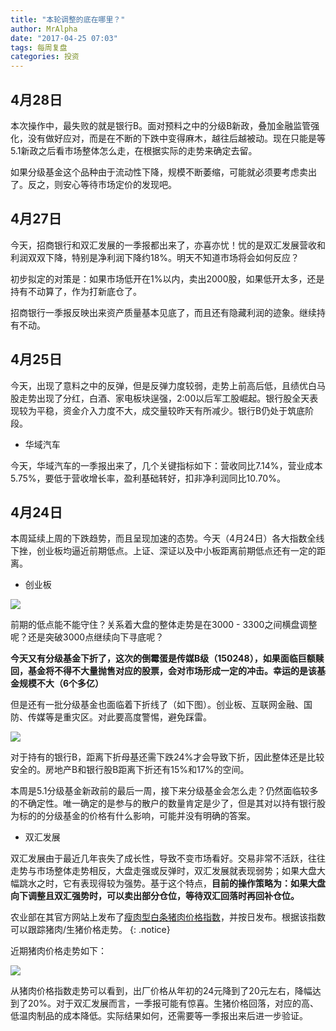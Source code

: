 ```yaml
---
title: "本轮调整的底在哪里？"
author: MrAlpha
date: "2017-04-25 07:03"
tags: 每周复盘
categories: 投资
---
```


## 4月28日

本次操作中，最失败的就是银行B。面对预料之中的分级B新政，叠加金融监管强化，没有做好应对，而是在不断的下跌中变得麻木，越往后越被动。现在只能是等5.1新政之后看市场整体怎么走，在根据实际的走势来确定去留。

如果分级基金这个品种由于流动性下降，规模不断萎缩，可能就必须要考虑卖出了。反之，则安心等待市场定价的发现吧。

## 4月27日

今天，招商银行和双汇发展的一季报都出来了，亦喜亦忧！忧的是双汇发展营收和利润双双下降，特别是净利润下降约18%。明天不知道市场将会如何反应？

初步拟定的对策是：如果市场低开在1%以内，卖出2000股，如果低开太多，还是持有不动算了，作为打新底仓了。

招商银行一季报反映出来资产质量基本见底了，而且还有隐藏利润的迹象。继续持有不动。

## 4月25日

今天，出现了意料之中的反弹，但是反弹力度较弱，走势上前高后低，且绩优白马股走势出现了分红，白酒、家电板块逞强，2:00以后军工股崛起。银行股全天表现较为平稳，资金介入力度不大，成交量较昨天有所减少。银行B仍处于筑底阶段。

- 华域汽车

今天，华域汽车的一季报出来了，几个关键指标如下：营收同比7.14%，营业成本5.75%，要低于营收增长率，盈利基础转好，扣非净利润同比10.70%。

## 4月24日

本周延续上周的下跌趋势，而且呈现加速的态势。今天（4月24日）各大指数全线下挫，创业板均逼近前期低点。上证、深证以及中小板距离前期低点还有一定的距离。

- 创业板

![](http://7xonmk.com1.z0.glb.clouddn.com/2017-04-25_7-07-54.png)

前期的低点能不能守住？关系着大盘的整体走势是在3000 - 3300之间横盘调整呢？还是突破3000点继续向下寻底呢？

**今天又有分级基金下折了，这次的倒霉蛋是传媒B级（150248），如果面临巨额赎回，基金将不得不大量抛售对应的股票，会对市场形成一定的冲击。幸运的是该基金规模不大（6个多亿）**

但是还有一批分级基金也面临着下折线了（如下图）。创业板、互联网金融、国防、传媒等是重灾区。对此要高度警惕，避免踩雷。

![](http://7xonmk.com1.z0.glb.clouddn.com/2017-04-25_7-18-23.png)

对于持有的银行B，距离下折母基还需下跌24%才会导致下折，因此整体还是比较安全的。房地产B和银行股B距离下折还有15%和17%的空间。

本周是5.1分级基金新政前的最后一周，接下来分级基金会怎么走？仍然面临较多的不确定性。唯一确定的是参与的散户的数量肯定是少了，但是其对以持有银行股为标的的分级基金的价格有什么影响，可能并没有明确的答案。

- 双汇发展

双汇发展由于最近几年丧失了成长性，导致不变市场看好。交易非常不活跃，往往走势与市场整体走势相反，大盘走强或反弹时，双汇发展就表现弱势；如果大盘大幅跳水之时，它有表现得较为强势。基于这个特点，**目前的操作策略为：如果大盘向下调整且双汇强势时，可以卖出部分仓位，等待双汇回落时再回补仓位。**

农业部在其官方网站上发布了[瘦肉型白条猪肉价格指数](http://pfsc.agri.cn/pfsc/pigIndexF/html/pigPriceIndex.html)，并按日发布。根据该指数可以跟踪猪肉/生猪价格走势。
{: .notice}

近期猪肉价格走势如下：

![](http://7xonmk.com1.z0.glb.clouddn.com/2017-04-25_16-13-43.png)

从猪肉价格指数走势可以看到，出厂价格从年初的24元降到了20元左右，降幅达到了20%。对于双汇发展而言，一季报可能有惊喜。生猪价格回落，对应的高、低温肉制品的成本降低。实际结果如何，还需要等一季报出来后进一步验证。
